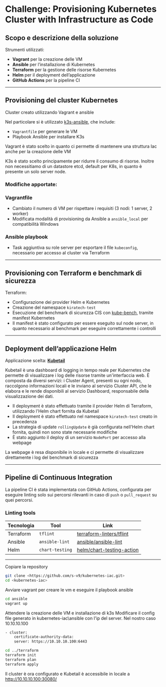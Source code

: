 # Challenge: Provisioning Kubernetes Cluster with Infrastructure as Code

## Scopo e descrizione della soluzione

Strumenti utilizzati:

- **Vagrant** per la creazione delle VM  
- **Ansible** per l’installazione di Kubernetes  
- **Terraform** per la gestione delle risorse Kubernetes  
- **Helm** per il deployment dell’applicazione  
- **GitHub Actions** per la pipeline CI  

---

## Provisioning del cluster Kubernetes
Cluster creato utilizzando Vagrant e ansible

Nel particolare si è utilizzato [k3s-ansible](https://github.com/k3s-io/k3s-ansible), che include:

- `Vagrantfile` per generare le VM  
- Playbook Ansible per installare K3s

Vagrant è stato scelto in quanto ci permette di mantenere una struttura
Iac anche per la creazione delle VM

K3s è stato scelto principamente per ridurre il consumo di risorse. Inoltre non necessitiamo di un datastore etcd, 
default per K8s, in quanto è presente un solo server node.
### Modifiche apportate:

### Vagrantfile

- Cambiato il numero di VM per rispettare i requisiti (3 nodi: 1 server, 2 worker)  
- Modificata modalità di provisioning da Ansible a `ansible_local` per compatibilità Windows  

### Ansible playbook

- Task aggiuntiva su role server per esportare il file `kubeconfig`, necessario per accesso al cluster via Terraform  


---

## Provisioning con Terraform e benchmark di sicurezza

Terraform:

- Configurazione dei provider Helm e Kubernetes  
- Creazione del namespace `kiratech-test`  
- Esecuzione del benchmark di sicurezza CIS con [kube-bench](https://github.com/aquasecurity/kube-bench), tramite manifest Kubernetes  
- Il manifest è stato configurato per essere eseguito sul node server, in quanto necessario al benchmark per eseguire correttamente i controlli  

---

## Deployment dell’applicazione Helm

Applicazione scelta: **[Kubetail](https://github.com/kubetail-org/kubetail)**

Kubetail è una dashboard di logging in tempo reale per Kubernetes che permette di visualizzare i log delle risorse tramite un'interfaccia web. 
È composta da diversi servizi: i Cluster Agent, presenti su ogni nodo, raccolgono informazioni locali e le inviano al servizio Cluster API, 
che le elabora e le rende disponibili al servizio Dashboard, responsabile della visualizzazione dei dati.
- Il deployment è stato effettuato tramite il provider Helm di Terraform, utilizzando l'Helm chart fornita da Kubetail
- Il deployment è stato effettuato nel namespace `kiratech-test` creato in precedenza
- La strategia di update `rollingUpdate` è già configurata nell'Helm chart fornita, quindi non sono state necessarie modifiche  
- È stato aggiunto il deploy di un servizio `NodePort` per accesso alla webpage  

La webpage è resa disponibile in locale  e ci permette di visualizzare direttamente i log del benchmark di sicurezza

---

## Pipeline di Continuous Integration

La pipeline CI è stata implementata con GitHub Actions, configurata per eseguire linting solo sui percorsi rilevanti in caso di `push` o `pull_request` su quei percorsi.

### Linting tools

| Tecnologia | Tool             | Link                                                                 |
|------------|------------------|----------------------------------------------------------------------|
| Terraform  | `tflint`         | [terraform-linters/tflint](https://github.com/terraform-linters/tflint) |
| Ansible    | `ansible-lint`   | [ansible/ansible-lint](https://github.com/ansible/ansible-lint)         |
| Helm       | `chart-testing`  | [helm/chart-testing-action](https://github.com/helm/chart-testing-action) |

---

 Copiare la repository
```bash
git clone <https://github.com/s-v9/kubernetes-iac.git>
cd <kubernetes-iac>
```
Avviare vagrant per creare le vm e eseguire il playbook ansible
```bash
cd ansible
vagrant up
```
Attendere la creazione delle VM e installazione di k3s
Modificare il config file generato in kubernetes-iac\ansible con l'ip del server.
Nel nostro caso 10.10.10.100
```bash
- cluster:
    certificate-authority-data: 
    server: https://10.10.10.100:6443
```
```bash
cd ../terraform
terraform init
terraform plan
terraform apply
```
Il cluster è ora configurato e Kubetail è accessibile in locale a http://10.10.10.100:30080/